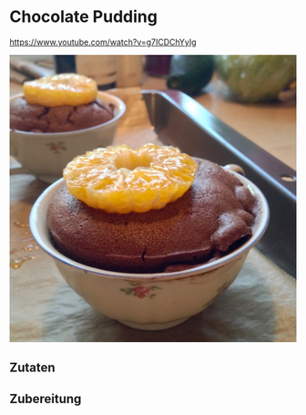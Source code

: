 # Chocolate Pudding

https://www.youtube.com/watch?v=g7ICDChYyIg

![ChocolatePudding](photos/ChocolatePudding.jpg)

## Zutaten

## Zubereitung
